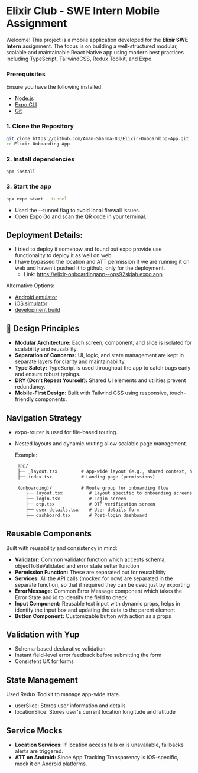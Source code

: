 # Elixir Club - SWE Intern Mobile Assignment

Welcome! This project is a mobile application developed for the **Elixir SWE Intern** assignment. The focus is on building a well-structured modular, scalable and maintainable React Native app using modern best practices including TypeScript, TailwindCSS, Redux Toolkit, and Expo.

### Prerequisites
Ensure you have the following installed:

- [Node.js](https://nodejs.org/)
- [Expo CLI](https://docs.expo.dev/get-started/installation/)
- [Git](https://git-scm.com/)

### 1. Clone the Repository

   ```bash
   git clone https://github.com/Aman-Sharma-03/Elixir-Onboarding-App.git
   cd Elixir-Onboarding-App
   ```

### 2. Install dependencies
   ```bash
   npm install
   ```

### 3. Start the app

   ```bash
   npx expo start --tunnel
   ```

- Used the --tunnel flag to avoid local firewall issues.
- Open Expo Go and scan the QR code in your terminal.

## Deployment Details:
- I tried to deploy it somehow and found out expo provide use functionality to deploy it as well on web
- I have bypassed the location and ATT permission if we are running it on web and haven't pushed it to github, only for the deployment.
  - Link: https://elixir-onboardingapp--ops92skjah.expo.app



Alternative Options: 
- [Android emulator](https://docs.expo.dev/workflow/android-studio-emulator/)
- [iOS simulator](https://docs.expo.dev/workflow/ios-simulator/)
- [development build](https://docs.expo.dev/develop/development-builds/introduction/)


## 🧠 Design Principles
- **Modular Architecture:** Each screen, component, and slice is isolated for scalability and reusability.
- **Separation of Concerns:** UI, logic, and state management are kept in separate layers for clarity and maintainability.
- **Type Safety:** TypeScript is used throughout the app to catch bugs early and ensure robust typings.
- **DRY (Don’t Repeat Yourself):** Shared UI elements and utilities prevent redundancy.
- **Mobile-First Design:** Built with Tailwind CSS using responsive, touch-friendly components.


## Navigation Strategy
- expo-router is used for file-based routing.
- Nested layouts and dynamic routing allow scalable page management.

   Example:
     ```txt
      app/
      ├── _layout.tsx         # App-wide layout (e.g., shared context, header)
      ├── index.tsx           # Landing page (permissions)
      
      (onboarding)/           # Route group for onboarding flow
         ├── layout.tsx          # Layout specific to onboarding screens
         ├── login.tsx           # Login screen
         ├── otp.tsx             # OTP verification screen
         ├── user-details.tsx    # User details form
         ├── dashboard.tsx       # Post-login dashboard
     ```

## Reusable Components
Built with reusability and consistency in mind:
- **Validator:** Common validator function which accepts schema, objectToBeValidated and error state setter function
- **Permission Function:** These are separated out for reusablitity
- **Services:** All the API calls (mocked for now) are separated in the separate function, so that if required they can be used just by exporting
- **ErrorMessage:** Common Error Message component which takes the Error State and id to identify the field to check
- **Input Component:** Reusable text input with dynamic props, helps in identify the input box and updating the data to the parent element
- **Button Component:** Customizable button with action as a props

## Validation with Yup
- Schema-based declarative validation
- Instant field-level error feedback before submitting the form
- Consistent UX for forms

## State Management
Used Redux Toolkit to manage app-wide state.
- userSlice: Stores user information and details
- locationSlice: Stores user's current location longitude and latitude

## Service Mocks
- **Location Services:** If location access fails or is unavailable, fallbacks alerts are triggered.
- **ATT on Android:** Since App Tracking Transparency is iOS-specific, mock it on Android platforms.
